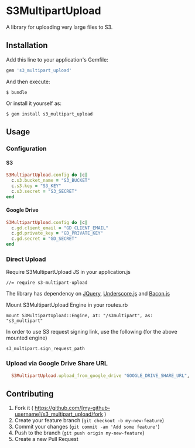 # S3MultipartUpload

A library for uploading very large files to S3.

## Installation

Add this line to your application's Gemfile:

```ruby
gem 's3_multipart_upload'
```

And then execute:

    $ bundle

Or install it yourself as:

    $ gem install s3_multipart_upload

## Usage

### Configuration

#### S3

```ruby
S3MultipartUpload.config do |c|
  c.s3.bucket_name = "S3_BUCKET"
  c.s3.key = "S3_KEY"
  c.s3.secret = "S3_SECRET"
end
```

#### Google Drive

```ruby
S3MultipartUpload.config do |c|
  c.gd.client_email = "GD_CLIENT_EMAIL"
  c.gd.private_key = "GD_PRIVATE_KEY"
  c.gd.secret = "GD_SECRET"
end
```

### Direct Upload

Require S3MultipartUpload JS in your application.js

```
//= require s3-multipart-upload
```

The library has dependency on [JQuery](http://jquery.com/), [Underscore.js](http://underscorejs.org/) and [Bacon.js](https://baconjs.github.io/)

Mount S3MultipartUpload Engine in your routes.rb

```
mount S3MultipartUpload::Engine, at: "/s3multipart", as: "s3_multipart"
```

In order to use S3 request signing link, use the following (for the above mounted engine)

```
s3_multipart.sign_request_path
```

### Upload via Google Drive Share URL

```ruby
  S3MultipartUpload.upload_from_google_drive "GOOGLE_DRIVE_SHARE_URL", "S3_UPLOAD_PATH"
```

## Contributing

1. Fork it ( https://github.com/[my-github-username]/s3_multipart_upload/fork )
2. Create your feature branch (`git checkout -b my-new-feature`)
3. Commit your changes (`git commit -am 'Add some feature'`)
4. Push to the branch (`git push origin my-new-feature`)
5. Create a new Pull Request

